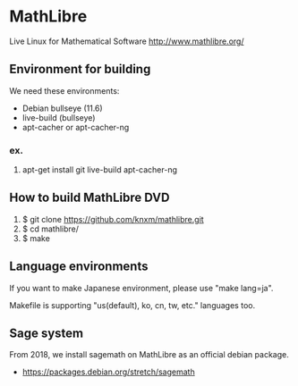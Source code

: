 # MathLibre

Live Linux for Mathematical Software
http://www.mathlibre.org/
 
## Environment for building
We need these environments:
* Debian bullseye (11.6)
* live-build (bullseye)
* apt-cacher or apt-cacher-ng

### ex.
1. apt-get install git live-build apt-cacher-ng

## How to build MathLibre DVD

1. $ git clone https://github.com/knxm/mathlibre.git
1. $ cd mathlibre/
1. $ make

## Language environments
If you want to make Japanese environment,
please use "make lang=ja".

Makefile is supporting "us(default), ko, cn, tw, etc." languages too.

## Sage system
From 2018, we install sagemath on MathLibre as an official debian package.
* https://packages.debian.org/stretch/sagemath

